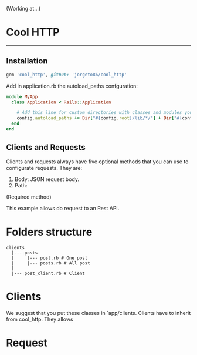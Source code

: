 (Working at...)

# Cool HTTP
-----------

## Installation
```ruby
gem 'cool_http', github: 'jorgeto86/cool_http'
```

Add in application.rb the autoload_paths confguration:
```ruby
module MyApp
  class Application < Rails::Application

    # Add this line for custom directories with classes and modules you want to be autoloadable.
    config.autoload_paths += Dir["#{config.root}/lib/*/"] + Dir["#{config.root}/lib"]
  end
end
```

## Clients and Requests
Clients and requests always have five optional methods that you can use to configurate requests. They are:
1. Body: JSON request body.
2. Path:


(Required method)



This example allows do request to an Rest API.

# Folders structure
```console
clients
  |--- posts
  |     |--- post.rb # One post
  |     |--- posts.rb # All post
  |
  |--- post_client.rb # Client
```

# Clients
We suggest that you put these classes in `app/clients. Clients have to inherit from cool_http. They allows 

# Request
